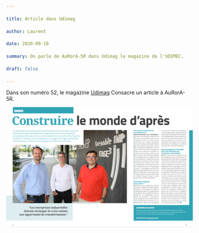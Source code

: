 ```yaml
---

title: Article dans Udimag

author: Laurent

date: 2020-09-10

summary: On parle de AuRorA-5R dans Udimag le magazine de l'UDIMEC.

draft: false

---
```


Dans son numéro 52, le magazine [Udimag](https://www.google.com/url?q=https://www.udimec.fr/sites/default/files/udimag_52_planche_bd.pdf&sa=D&ust=1611252985431000&usg=AOvVaw1rWDBkwr1BU2XXlUUr_iyg) Consacre un article à AuRorA-5R.

![](images/image1.png)

